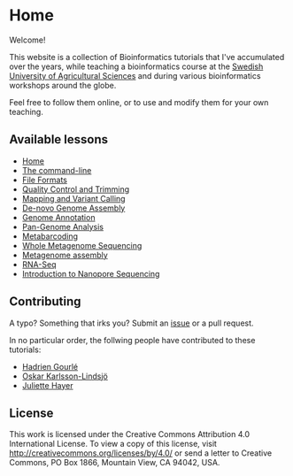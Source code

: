 # Home

Welcome!

This website is a collection of Bioinformatics tutorials that I've accumulated over the years, while teaching a bioinformatics course at the [Swedish University of Agricultural Sciences](https://www.slu.se) and during various bioinformatics workshops around the globe.

Feel free to follow them online, or to use and modify them for your own teaching.

## Available lessons

* [Home](index.md)
* [The command-line](command_line.md)
* [File Formats](file_formats.md)
* [Quality Control and Trimming](qc.md)
* [Mapping and Variant Calling](mapping.md)
* [De-novo Genome Assembly](assembly.md)
* [Genome Annotation](annotation.md)
* [Pan-Genome Analysis](pan_genome.md)
* [Metabarcoding](16S.md)
* [Whole Metagenome Sequencing](wms.md)
* [Metagenome assembly](meta_assembly.md)
* [RNA-Seq](rna.md)
* [Introduction to Nanopore Sequencing](nanopore.md)

## Contributing

A typo? Something that irks you? Submit an [issue](https://github.com/HadrienG/tutorials/issues)
or a pull request.

In no particular order, the follwing people have contributed to these tutorials:

* [Hadrien Gourlé](https://github.com/HadrienG)
* [Oskar Karlsson-Lindsjö](https://github.com/Ackia)
* [Juliette Hayer](https://github.com/jhayer)

## License

This work is licensed under the Creative Commons Attribution 4.0 International License.
To view a copy of this license, visit http://creativecommons.org/licenses/by/4.0/ or send a letter to Creative Commons, PO Box 1866, Mountain View, CA 94042, USA.
